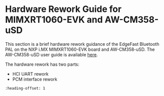 # Hardware Rework Guide for MIMXRT1060-EVK and AW-CM358-uSD

This section is a brief hardware rework guidance of the EdgeFast Bluetooth PAL on the NXP i.MX MIMXRT1060-EVK board and AW-CM358-uSD. The AW-CM358-uSD user guide is available [here](http://www.azurewave.com/img/nxp/uSD-1212%20Adaptor%20Board_User%20guide_G_20210127.pdf).

The hardware rework has two parts:

-   HCI UART rework
-   PCM interface rework


```{include} ../topics/hardware_rework_006.md
:heading-offset: 1
```

